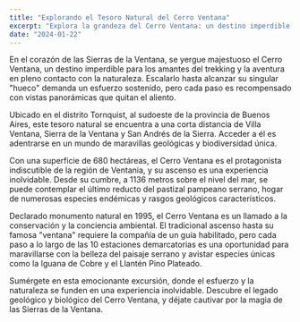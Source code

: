 ```yaml
---
title: "Explorando el Tesoro Natural del Cerro Ventana"
excerpt: "Explora la grandeza del Cerro Ventana: un destino imperdible en las Sierras de la Ventana. ¡Vistas asombrosas y biodiversidad única te esperan!"
date: "2024-01-22"
---
```


En el corazón de las Sierras de la Ventana, se yergue majestuoso el Cerro Ventana, un destino imperdible para los amantes del trekking y la aventura en pleno contacto con la naturaleza. Escalarlo hasta alcanzar su singular "hueco" demanda un esfuerzo sostenido, pero cada paso es recompensado con vistas panorámicas que quitan el aliento.

Ubicado en el distrito Tornquist, al sudoeste de la provincia de Buenos Aires, este tesoro natural se encuentra a una corta distancia de Villa Ventana, Sierra de la Ventana y San Andrés de la Sierra. Acceder a él es adentrarse en un mundo de maravillas geológicas y biodiversidad única.

Con una superficie de 680 hectáreas, el Cerro Ventana es el protagonista indiscutible de la región de Ventania, y su ascenso es una experiencia inolvidable. Desde su cumbre, a 1136 metros sobre el nivel del mar, se puede contemplar el último reducto del pastizal pampeano serrano, hogar de numerosas especies endémicas y rasgos geológicos característicos.

Declarado monumento natural en 1995, el Cerro Ventana es un llamado a la conservación y la conciencia ambiental. El tradicional ascenso hasta su famosa "ventana" requiere la compañía de un guía habilitado, pero cada paso a lo largo de las 10 estaciones demarcatorias es una oportunidad para maravillarse con la belleza del paisaje serrano y avistar especies únicas como la Iguana de Cobre y el Llantén Pino Plateado.

Sumérgete en esta emocionante excursión, donde el esfuerzo y la naturaleza se funden en una experiencia inolvidable. Descubre el legado geológico y biológico del Cerro Ventana, y déjate cautivar por la magia de las Sierras de la Ventana.
